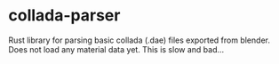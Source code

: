 # collada-parser
Rust library for parsing basic collada (.dae) files exported from blender.
Does not load any material data yet.
This is slow and bad...

